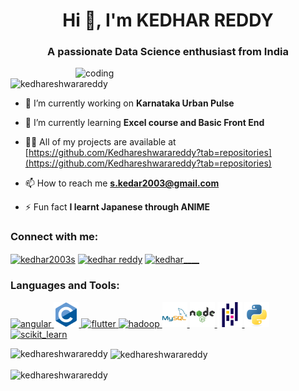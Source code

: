 <h1 align="center">Hi 👋, I'm KEDHAR REDDY</h1>
<h3 align="center">A passionate Data Science enthusiast from India</h3>
<img align="right" alt="coding" width="400" src="https://camo.githubusercontent.com/2366b34bb903c09617990fb5fff4622f3e941349e846ddb7e73df872a9d21233/68747470733a2f2f63646e2e6472696262626c652e636f6d2f75736572732f3733303730332f73637265656e73686f74732f363538313234332f6176656e746f2e676966">

<p align="left"> <img src="https://komarev.com/ghpvc/?username=kedhareshwarareddy&label=Profile%20views&color=0e75b6&style=flat" alt="kedhareshwarareddy" /> </p>

- 🔭 I’m currently working on **Karnataka Urban Pulse**

- 🌱 I’m currently learning **Excel course and Basic Front End**

- 👨‍💻 All of my projects are available at [https://github.com/Kedhareshwarareddy?tab=repositories](https://github.com/Kedhareshwarareddy?tab=repositories)

- 📫 How to reach me **s.kedar2003@gmail.com**

- ⚡ Fun fact **I learnt Japanese through ANIME**

<h3 align="left">Connect with me:</h3>
<p align="left">
<a href="https://twitter.com/kedhar2003s" target="blank"><img align="center" src="https://raw.githubusercontent.com/rahuldkjain/github-profile-readme-generator/master/src/images/icons/Social/twitter.svg" alt="kedhar2003s" height="30" width="40" /></a>
<a href="https://linkedin.com/in/kedhar reddy" target="blank"><img align="center" src="https://raw.githubusercontent.com/rahuldkjain/github-profile-readme-generator/master/src/images/icons/Social/linked-in-alt.svg" alt="kedhar reddy" height="30" width="40" /></a>
<a href="https://instagram.com/kedhar____" target="blank"><img align="center" src="https://raw.githubusercontent.com/rahuldkjain/github-profile-readme-generator/master/src/images/icons/Social/instagram.svg" alt="kedhar____" height="30" width="40" /></a>
</p>

<h3 align="left">Languages and Tools:</h3>
<p align="left"> <a href="https://angular.io" target="_blank" rel="noreferrer"> <img src="https://angular.io/assets/images/logos/angular/angular.svg" alt="angular" width="40" height="40"/> </a> <a href="https://www.cprogramming.com/" target="_blank" rel="noreferrer"> <img src="https://raw.githubusercontent.com/devicons/devicon/master/icons/c/c-original.svg" alt="c" width="40" height="40"/> </a> <a href="https://flutter.dev" target="_blank" rel="noreferrer"> <img src="https://www.vectorlogo.zone/logos/flutterio/flutterio-icon.svg" alt="flutter" width="40" height="40"/> </a> <a href="https://hadoop.apache.org/" target="_blank" rel="noreferrer"> <img src="https://www.vectorlogo.zone/logos/apache_hadoop/apache_hadoop-icon.svg" alt="hadoop" width="40" height="40"/> </a> <a href="https://www.mysql.com/" target="_blank" rel="noreferrer"> <img src="https://raw.githubusercontent.com/devicons/devicon/master/icons/mysql/mysql-original-wordmark.svg" alt="mysql" width="40" height="40"/> </a> <a href="https://nodejs.org" target="_blank" rel="noreferrer"> <img src="https://raw.githubusercontent.com/devicons/devicon/master/icons/nodejs/nodejs-original-wordmark.svg" alt="nodejs" width="40" height="40"/> </a> <a href="https://pandas.pydata.org/" target="_blank" rel="noreferrer"> <img src="https://raw.githubusercontent.com/devicons/devicon/2ae2a900d2f041da66e950e4d48052658d850630/icons/pandas/pandas-original.svg" alt="pandas" width="40" height="40"/> </a> <a href="https://www.python.org" target="_blank" rel="noreferrer"> <img src="https://raw.githubusercontent.com/devicons/devicon/master/icons/python/python-original.svg" alt="python" width="40" height="40"/> </a> <a href="https://scikit-learn.org/" target="_blank" rel="noreferrer"> <img src="https://upload.wikimedia.org/wikipedia/commons/0/05/Scikit_learn_logo_small.svg" alt="scikit_learn" width="40" height="40"/> </a> </p>

<p><img align="left" src="https://github-readme-stats.vercel.app/api/top-langs?username=kedhareshwarareddy&show_icons=true&locale=en&layout=compact" alt="kedhareshwarareddy" /></p>

<p>&nbsp;<img align="center" src="https://github-readme-stats.vercel.app/api?username=kedhareshwarareddy&show_icons=true&locale=en" alt="kedhareshwarareddy" /></p>

<p><img align="center" src="https://github-readme-streak-stats.herokuapp.com/?user=kedhareshwarareddy&" alt="kedhareshwarareddy" /></p>
